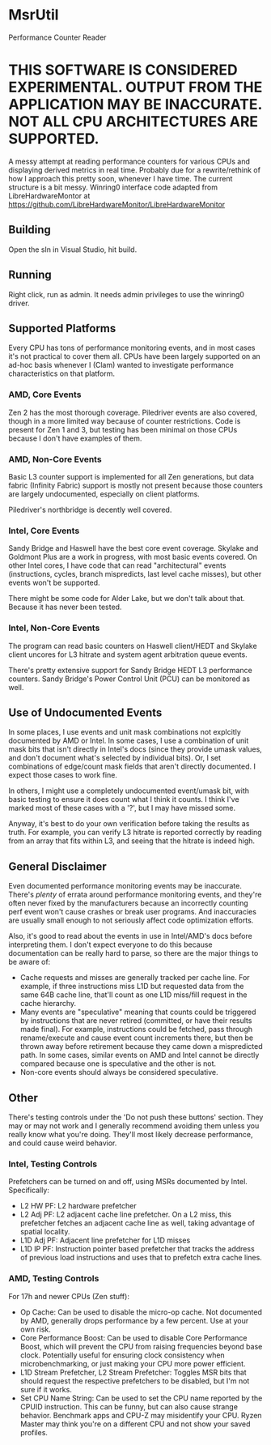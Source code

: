 # MsrUtil
Performance Counter Reader

# THIS SOFTWARE IS CONSIDERED EXPERIMENTAL. OUTPUT FROM THE APPLICATION MAY BE INACCURATE. NOT ALL CPU ARCHITECTURES ARE SUPPORTED.

A messy attempt at reading performance counters for various CPUs and displaying derived metrics in real time. Probably due for a rewrite/rethink of how I approach this pretty soon, whenever I have time. The current structure is a bit messy. Winring0 interface code adapted from LibreHardwareMontor at https://github.com/LibreHardwareMonitor/LibreHardwareMonitor

## Building
Open the sln in Visual Studio, hit build.

## Running
Right click, run as admin. It needs admin privileges to use the winring0 driver.

## Supported Platforms
Every CPU has tons of performance monitoring events, and in most cases it's not practical to cover them all. CPUs have been largely supported on an ad-hoc basis whenever I (Clam) wanted to investigate performance characteristics on that platform.

### AMD, Core Events
Zen 2 has the most thorough coverage. Piledriver events are also covered, though in a more limited way because of counter restrictions.
Code is present for Zen 1 and 3, but testing has been minimal on those CPUs because I don't have examples of them.

### AMD, Non-Core Events
Basic L3 counter support is implemented for all Zen generations, but data fabric (Infinity Fabric) support is mostly not present because those counters are largely undocumented, especially on client platforms.

Piledriver's northbridge is decently well covered. 
### Intel, Core Events
Sandy Bridge and Haswell have the best core event coverage. Skylake and Goldmont Plus are a work in progress, with most basic events covered. On other Intel cores, I have code that can read "architectural" events (instructions, cycles, branch mispredicts, last level cache misses), but other events won't be supported.

There might be some code for Alder Lake, but we don't talk about that. Because it has never been tested.

### Intel, Non-Core Events
The program can read basic counters on Haswell client/HEDT and Skylake client uncores for L3 hitrate and system agent arbitration queue events. 

There's pretty extensive support for Sandy Bridge HEDT L3 performance counters. Sandy Bridge's Power Control Unit (PCU) can be monitored as well.

## Use of Undocumented Events
In some places, I use events and unit mask combinations not explcitly documented by AMD or Intel. In some cases, I use a combination of unit mask bits that isn't directly in Intel's docs (since they provide umask values, and don't document what's selected by individual bits). Or, I set combinations of edge/count mask fields that aren't directly documented. I expect those cases to work fine. 

In others, I might use a completely undocumented event/umask bit, with basic testing to ensure it does count what I think it counts. I think I've marked most of these cases with a '?', but I may have missed some.

Anyway, it's best to do your own verification before taking the results as truth. For example, you can verify L3 hitrate is reported correctly by reading from an array that fits within L3, and seeing that the hitrate is indeed high.

## General Disclaimer
Even documented performance monitoring events may be inaccurate. There's *plenty* of errata around performance monitoring events, and they're often never fixed by the manufacturers because an incorrectly counting perf event won't cause crashes or break user programs. And inaccuracies are usually small enough to not seriously affect code optimization efforts.

Also, it's good to read about the events in use in Intel/AMD's docs before interpreting them. I don't expect everyone to do this because documentation can be really hard to parse, so there are the major things to be aware of:
- Cache requests and misses are generally tracked per cache line. For example, if three instructions miss L1D but requested data from the same 64B cache line, that'll count as one L1D miss/fill request in the cache hierarchy.
- Many events are "speculative" meaning that counts could be triggered by instructions that are never retired (committed, or have their results made final). For example, instructions could be fetched, pass through rename/execute and cause event count increments there, but then be thrown away before retirement because they came down a mispredicted path. In some cases, similar events on AMD and Intel cannot be directly compared because one is speculative and the other is not.
- Non-core events should always be considered speculative.

## Other

There's testing controls under the 'Do not push these buttons' section. They may or may not work and I generally recommend avoiding them unless you really know what you're doing. They'll most likely decrease performance, and could cause weird behavior. 

### Intel, Testing Controls
Prefetchers can be turned on and off, using MSRs documented by Intel. Specifically:
- L2 HW PF: L2 hardware prefetcher
- L2 Adj PF: L2 adjacent cache line prefetcher. On a L2 miss, this prefetcher fetches an adjacent cache line as well, taking advantage of spatial locality.
- L1D Adj PF: Adjacent line prefetcher for L1D misses
- L1D IP PF: Instruction pointer based prefetcher that tracks the address of previous load instructions and uses that to prefetch extra cache lines.

### AMD, Testing Controls
For 17h and newer CPUs (Zen stuff):
- Op Cache: Can be used to disable the micro-op cache. Not documented by AMD, generally drops performance by a few percent. Use at your own risk.
- Core Performance Boost: Can be used to disable Core Performance Boost, which will prevent the CPU from raising frequencies beyond base clock. Potentially useful for ensuring clock consistency when microbenchmarking, or just making your CPU more power efficient.
- L1D Stream Prefetcher, L2 Stream Prefetcher: Toggles MSR bits that should request the respective prefetchers to be disabled, but I'm not sure if it works.
- Set CPU Name String: Can be used to set the CPU name reported by the CPUID instruction. This can be funny, but can also cause strange behavior. Benchmark apps and CPU-Z may misidentify your CPU. Ryzen Master may think you're on a different CPU and not show your saved profiles.